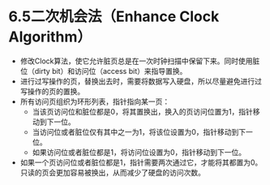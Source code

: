 # 6.5二次机会法（Enhance Clock Algorithm）

* 修改Clock算法，使它允许脏页总是在一次时钟扫描中保留下来。同时使用脏位（dirty bit）和访问位（access bit）来指导置换。
* 进行过写操作的页，替换出去时，需要将数据写入硬盘，所以尽量避免进行过写操作的页的置换。
* 所有访问页组织为环形列表，指针指向某一页：
    * 当该页访问位和脏位都是0，将其置换出，换入的页访问位置为1，指针移动到下一位。
    * 当访问位或者脏位仅有其中之一为1，将该位设置为0，指针移动到下一位。
    * 如果访问位或者脏位都是1，将访问位设置为0，指针移动到下一位。
* 如果一个页访问位或者脏位都是1，指针需要两次通过它，才能将其都置为0。只读的页会更加容易被换出，从而减少了硬盘的访问次数。